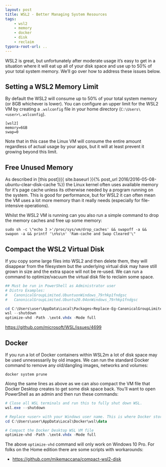 ```yaml
---
layout: post
title: WSL2 - Better Managing System Resources
tags:
    - wsl2
    - memory
    - docker
    - disk
    - reclaim
typora-root-url: ..
---
```


WSL2 is great, but unfortunately after moderate usage it’s easy to get in a situation where it will eat up all of your disk space and use up to 50% of your total system memory. We’ll go over how to address these issues below.

## Setting a WSL2 Memory Limit

By default the WSL2 will consume up to 50% of your total system memory (or 8GB whichever is lower). You can configure an upper limit for the WSL2 VM by creating a `.wslconfig` file in your home directory (`C:\Users\<user>\.wslconfig`).

```plain
[wsl2]
memory=6GB
swap=0
```

Note that in this case the Linux VM will consume the entire amount regardless of actual usage by your apps, but it will at least prevent it growing beyond this limit.

## Free Unused Memory

As described in [this post]({{ site.baseurl }}{% post_url 2016/2016-05-08-ubuntu-clear-disk-cache %}) the Linux kernel often uses available memory for it's page cache unless its otherwise needed by a program running on the system. This is good for performance, but for WSL2 it can often mean the VM uses a lot more memory than it really needs (especially for file-intensive operations).

Whilst the WSL2 VM is running can you also run a simple command to drop the memory caches and free up some memory:

`sudo sh -c \"echo 3 >'/proc/sys/vm/drop_caches' && swapoff -a && swapon -a && printf '\n%s\n' 'Ram-cache and Swap Cleared'\"`

## Compact the WSL2 Virtual Disk

If you copy some large files into WSL2 and then delete them, they will disappear from the filesystem but the underlying virtual disk may have still grown in size and the extra space will not be re-used. We can run a command to optimize/vacuum the virtual disk file to reclaim some space.

```powershell
## Must be run in PowerShell as Administrator user
# Distro Examples:
#   CanonicalGroupLimited.UbuntuonWindows_79rhkp1fndgsc
#   CanonicalGroupLimited.Ubuntu20.04onWindows_79rhkp1fndgsc

cd C:\Users\user\AppData\Local\Packages<Replace-Eg-CanonicalGroupLimited\LocalState
wsl --shutdown
optimize-vhd -Path .\ext4.vhdx -Mode full
```

<https://github.com/microsoft/WSL/issues/4699>

## Docker

If you run a lot of Docker containers within WSL2m a lot of disk space may be used unnesessarily by old images. We can run the standard Docker command to remove any old/dangling images, networks and volumes:

`docker system prune`

Along the same lines as above as we can also compact the VM file that Docker Desktop creates to get some disk space back. You’ll want to open PowerShell as an admin and then run these commands:

```powershell
# Close all WSL terminals and run this to fully shut down WSL.
wsl.exe --shutdown

# Replace <user> with your Windows user name. This is where Docker stores its VM file.
cd C:\Users\user\AppData\Local\Docker\wsl\data

# Compact the Docker Desktop WSL VM file
optimize-vhd -Path .\ext4.vhdx -Mode full
```

The above `optimize-vhd` command will only work on Windows 10 Pro. For folks on the Home edition there are some scripts with workarounds:

- <https://github.com/mikemaccana/compact-wsl2-disk>
